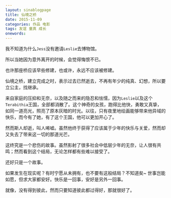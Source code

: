 ```yaml
---
layout: sinablogpage
title: 仙境之桥
date: 2015-11-09
categories: 作品 电影
tags: 友谊 童真 成长
onewords: 
---
```

> 

我不知道为什么`Jess`没有邀请`Leslie`去博物馆。

所以当她因为意外离开的时候，会觉得悔恨不已。

也许那座桥应该早些修建，也或许，永远不应该被修建。

仙境之桥，建立完成之时，表示过去已然逝去，不再有年少的纯真、幻想，所以要立公主，找继承。

来自家庭的压抑和无奈，以及随之而来的隐忍和怯懦，因为`Leslie`以及这个`Terabithia`王国，全部都消散了。这个神奇的女孩，跑得比他快，勇敢又真挚，如同一道亮光，照亮了原本灰暗的时光。以往，只有夜里地绘画能够带来他异域的快乐，而今有了她，有了这个王国，他可以更加开心了。

然而斯人却逝，叫人唏嘘。虽然他终于获得了应该属于少年的快乐与关爱，然而却又失去了带来这一切的那道光芒。

这终究是一个悲伤的故事。虽然影射了很多社会中低层少年的无奈，让人很有共鸣；然而看到这个结局，无论怎样都有些难以接受了。

还好只是一个故事。

如果发生在现实呢？有时宁愿从未拥有，也不要有这般结局？不知道矣~ 世事岂能如愿，但求大家都安好。快乐是一回事，安好是另外一回事。

就像，没有得到彼此，然而只要知道彼此都过得好，那就很好了。